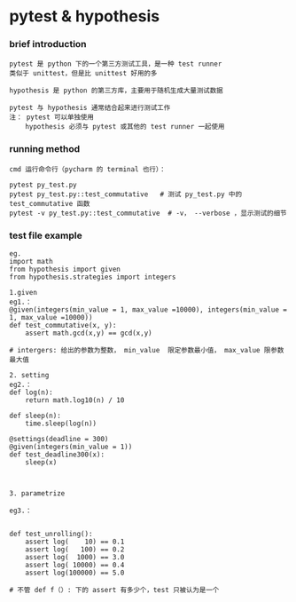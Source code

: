# pytest & hypothesis

### brief introduction

    pytest 是 python 下的一个第三方测试工具，是一种 test runner
    类似于 unittest，但是比 unittest 好用的多
    
    hypothesis 是 python 的第三方库，主要用于随机生成大量测试数据
  
    pytest 与 hypothesis 通常结合起来进行测试工作
    注： pytest 可以单独使用
        hypothesis 必须与 pytest 或其他的 test runner 一起使用
    
### running method

    cmd 运行命令行（pycharm 的 terminal 也行）：
    
    pytest py_test.py
    pytest py_test.py::test_commutative   # 测试 py_test.py 中的 test_commutative 函数
    pytest -v py_test.py::test_commutative  # -v， --verbose ，显示测试的细节
    
    
### test file example
    
    eg. 
    import math
    from hypothesis import given
    from hypothesis.strategies import integers

    1.given 
    eg1.：
    @given(integers(min_value = 1, max_value =10000), integers(min_value = 1, max_value =10000))
    def test_commutative(x, y):
        assert math.gcd(x,y) == gcd(x,y)
        
    # intergers: 给出的参数为整数， min_value  限定参数最小值， max_value 限参数最大值
    
    2. setting
    eg2.：
    def log(n):
        return math.log10(n) / 10
    
    def sleep(n):
        time.sleep(log(n))
    
    @settings(deadline = 300)
    @given(integers(min_value = 1))
    def test_deadline300(x):
        sleep(x)
    
    
    
    3. parametrize
    
    eg3.：

    
    def test_unrolling():
        assert log(    10) == 0.1
        assert log(   100) == 0.2
        assert log(  1000) == 3.0
        assert log( 10000) == 0.4
        assert log(100000) == 5.0
    
    # 不管 def f（）: 下的 assert 有多少个，test 只被认为是一个    
    
    
    



